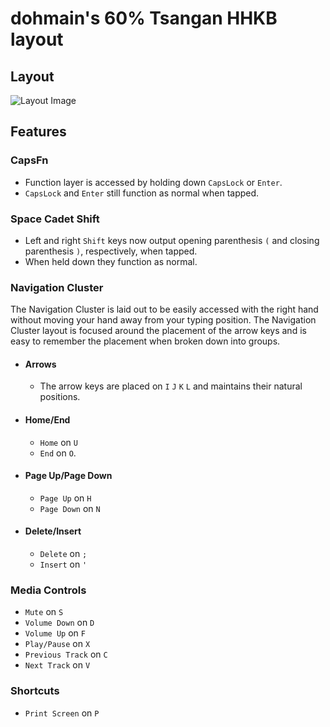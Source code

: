 # dohmain's 60% Tsangan HHKB layout
## Layout
![Layout Image](./layout.png)
## Features
### CapsFn
* Function layer is accessed by holding down `CapsLock` or `Enter`.
* `CapsLock` and `Enter` still function as normal when tapped.
### Space Cadet Shift
* Left and right `Shift` keys now output opening parenthesis `(` and closing parenthesis `)`, respectively, when tapped.
* When held down they function as normal.
### Navigation Cluster
The Navigation Cluster is laid out to be easily accessed with the right hand without moving your hand away from your typing position. The Navigation Cluster layout is focused around the placement of the arrow keys and is easy to remember the placement when broken down into groups.
* #### Arrows 
  * The arrow keys are placed on `I` `J` `K` `L` and maintains their natural positions.
* #### Home/End
  * `Home` on `U`
  * `End` on `O`.
* #### Page Up/Page Down
  * `Page Up` on `H` 
  * `Page Down` on `N`
* #### Delete/Insert
  * `Delete` on `;`
  * `Insert` on `'`
### Media Controls
  * `Mute` on `S`
  * `Volume Down` on `D`
  * `Volume Up` on `F`
  * `Play/Pause` on `X`
  * `Previous Track` on `C`
  * `Next Track` on `V`
### Shortcuts
  * `Print Screen` on `P`
